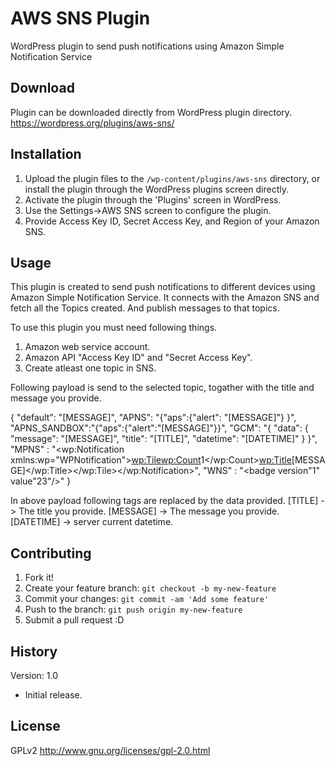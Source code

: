 # AWS SNS Plugin

WordPress plugin to send push notifications using Amazon Simple Notification Service

## Download

Plugin can be downloaded directly from WordPress plugin directory.
https://wordpress.org/plugins/aws-sns/

## Installation

1. Upload the plugin files to the `/wp-content/plugins/aws-sns` directory, or install the plugin through the WordPress plugins screen directly.
2. Activate the plugin through the 'Plugins' screen in WordPress.
3. Use the Settings->AWS SNS screen to configure the plugin.
4. Provide Access Key ID, Secret Access Key, and Region of your Amazon SNS.

## Usage

This plugin is created to send push notifications to different devices using Amazon Simple Notification Service.
It connects with the Amazon SNS and fetch all the Topics created. And publish messages to that topics.

To use this plugin you must need following things.
1. Amazon web service account.
2. Amazon API "Access Key ID" and "Secret Access Key".
3. Create atleast one topic in SNS.

Following payload is send to the selected topic, togather with the title and message you provide.

{
"default": "[MESSAGE]",
"APNS": "{\"aps\":{\"alert\": \"[MESSAGE]\"} }", 
"APNS_SANDBOX":"{\"aps\":{\"alert\":\"[MESSAGE]\"}}", 
"GCM": "{ \"data\": { \"message\": \"[MESSAGE]\", \"title\": \"[TITLE]\", \"datetime\": \"[DATETIME]\" } }", 
"MPNS" : "<?xml version=\"1.0\" encoding=\"utf-8\"?><wp:Notification xmlns:wp=\"WPNotification\"><wp:Tile><wp:Count>1</wp:Count><wp:Title>[MESSAGE]</wp:Title></wp:Tile></wp:Notification>", 
"WNS" : "<badge version\"1\" value\"23\"/>"
}

In above payload following tags are replaced by the data provided.
[TITLE] -> The title you provide.
[MESSAGE] -> The message you provide.
[DATETIME] -> server current datetime.

## Contributing

1. Fork it!
2. Create your feature branch: `git checkout -b my-new-feature`
3. Commit your changes: `git commit -am 'Add some feature'`
4. Push to the branch: `git push origin my-new-feature`
5. Submit a pull request :D

## History

Version: 1.0
* Initial release.

## License

GPLv2
http://www.gnu.org/licenses/gpl-2.0.html
